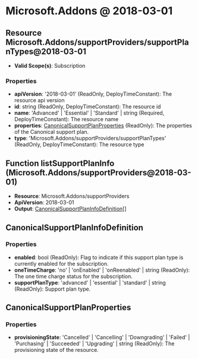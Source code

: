 # Microsoft.Addons @ 2018-03-01

## Resource Microsoft.Addons/supportProviders/supportPlanTypes@2018-03-01
* **Valid Scope(s)**: Subscription
### Properties
* **apiVersion**: '2018-03-01' (ReadOnly, DeployTimeConstant): The resource api version
* **id**: string (ReadOnly, DeployTimeConstant): The resource id
* **name**: 'Advanced' | 'Essential' | 'Standard' | string (Required, DeployTimeConstant): The resource name
* **properties**: [CanonicalSupportPlanProperties](#canonicalsupportplanproperties) (ReadOnly): The properties of the Canonical support plan.
* **type**: 'Microsoft.Addons/supportProviders/supportPlanTypes' (ReadOnly, DeployTimeConstant): The resource type

## Function listSupportPlanInfo (Microsoft.Addons/supportProviders@2018-03-01)
* **Resource**: Microsoft.Addons/supportProviders
* **ApiVersion**: 2018-03-01
* **Output**: [CanonicalSupportPlanInfoDefinition](#canonicalsupportplaninfodefinition)[]

## CanonicalSupportPlanInfoDefinition
### Properties
* **enabled**: bool (ReadOnly): Flag to indicate if this support plan type is currently enabled for the subscription.
* **oneTimeCharge**: 'no' | 'onEnabled' | 'onReenabled' | string (ReadOnly): The one time charge status for the subscription.
* **supportPlanType**: 'advanced' | 'essential' | 'standard' | string (ReadOnly): Support plan type.

## CanonicalSupportPlanProperties
### Properties
* **provisioningState**: 'Cancelled' | 'Cancelling' | 'Downgrading' | 'Failed' | 'Purchasing' | 'Succeeded' | 'Upgrading' | string (ReadOnly): The provisioning state of the resource.

